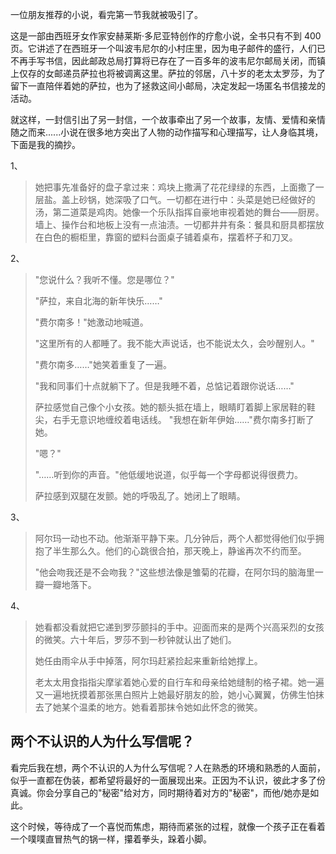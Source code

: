一位朋友推荐的小说，看完第一节我就被吸引了。

这是一部由西班牙女作家安赫莱斯·多尼亚特创作的疗愈小说，全书只有不到 400 页。它讲述了在西班牙一个叫波韦尼尔的小村庄里，因为电子邮件的盛行，人们已不再手写书信，因此邮政总局打算将已存在了一百多年的波韦尼尔邮局关闭，而镇上仅存的女邮递员萨拉也将被调离这里。萨拉的邻居，八十岁的老太太罗莎，为了留下一直陪伴着她的萨拉，也为了拯救这间小邮局，决定发起一场匿名书信接龙的活动。

就这样，一封信引出了另一封信，一个故事牵出了另一个故事，友情、爱情和亲情随之而来......小说在很多地方突出了人物的动作描写和心理描写，让人身临其境，下面是我的摘抄。

1、

>她把事先准备好的盘子拿过来：鸡块上撒满了花花绿绿的东西，上面撒了一层盐。盖上砂锅，她深吸了口气。一切都在进行中：头菜是她已经做好的汤，第二道菜是鸡肉。她像一个乐队指挥自豪地审视着她的舞台——厨房。墙上、操作台和地板上没有一点油渍。一切都井井有条：餐具和厨具都摆放在白色的橱柜里，靠窗的塑料台面桌子铺着桌布，摆着杯子和刀叉。

2、

> "您说什么？我听不懂。您是哪位？"
>
> "萨拉，来自北海的新年快乐……"
>
> "费尔南多！"她激动地喊道。
>
> "这里所有的人都睡了。我不能大声说话，也不能说太久，会吵醒别人。"
>
> "费尔南多……"她笑着重复了一遍。
>
> "我和同事们十点就躺下了。但是我睡不着，总惦记着跟你说话……"
>
> 萨拉感觉自己像个小女孩。她的额头抵在墙上，眼睛盯着脚上家居鞋的鞋尖，右手无意识地缠绞着电话线。
> "我想在新年伊始……"费尔南多打断了她。
>
> "嗯？"
>
> "……听到你的声音。"他低缓地说道，似乎每一个字母都说得很费力。
>
> 萨拉感到双腿在发颤。她的呼吸乱了。她闭上了眼睛。

3、

> 阿尔玛一动也不动。他渐渐平静下来。几分钟后，两个人都觉得他们似乎拥抱了半生那么久。他们的心跳很合拍，那天晚上，静谧再次不约而至。
>
> "他会吻我还是不会吻我？"这些想法像是雏菊的花瓣，在阿尔玛的脑海里一瓣一瓣地落下。

4、

> 她看都没看就把它递到罗莎颤抖的手中。迎面而来的是两个兴高采烈的女孩的微笑。六十年后，罗莎不到一秒钟就认出了她们。
>
> 她任由雨伞从手中掉落，阿尔玛赶紧捡起来重新给她撑上。
>
> 老太太用食指指尖摩挲着她心爱的自行车和母亲给她缝制的格子裙。她一遍又一遍地抚摸着那张黑白照片上她最好朋友的脸，她小心翼翼，仿佛生怕抹去了她某个温柔的地方。她看着那抹令她如此怀念的微笑。

## 两个不认识的人为什么写信呢？

看完后我在想，两个不认识的人为什么写信呢？人在熟悉的环境和熟悉的人面前，似乎一直都在伪装，都希望将最好的一面展现出来。正因为不认识，彼此才多了份真诚。你会分享自己的"秘密"给对方，同时期待着对方的"秘密"，而他/她亦是如此。

这个时候，等待成了一个喜悦而焦虑，期待而紧张的过程，就像一个孩子正在看着一个噗噗直冒热气的锅一样，攥着拳头，跺着小脚。